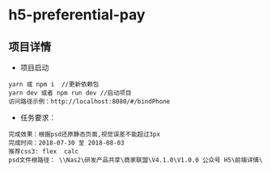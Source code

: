 # h5-preferential-pay

## 项目详情

-   项目启动

```
yarn 或 npm i  //更新依赖包
yarn dev 或者 npm run dev //启动项目
访问路径示例：http://localhost:8080/#/bindPhone
```

-   任务要求：

```
完成效果：根据psd还原静态页面,视觉误差不能超过3px
完成时间：2018-07-30 至 2018-08-03
推荐css3: flex  calc
psd文件根路径： \\Nas2\研发产品共享\商家联盟\V4.1.0\V1.0.0 公众号 H5\前端详情\
```
